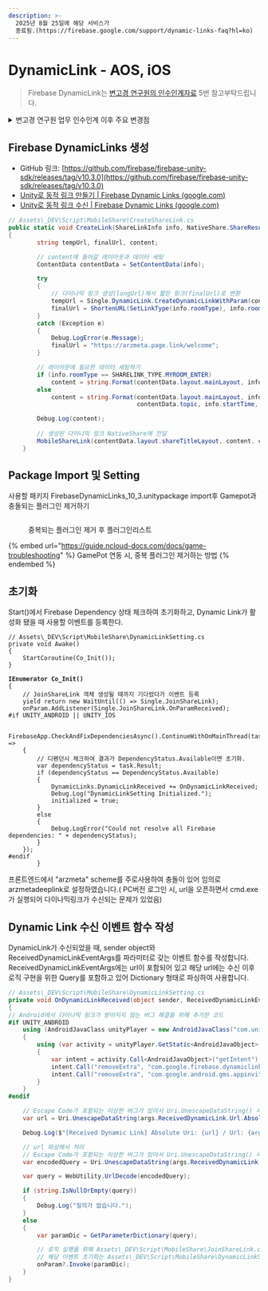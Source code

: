 ```yaml
---
description: >-
  2025년 8월 25일에 해당 서비스가
  종료됨.(https://firebase.google.com/support/dynamic-links-faq?hl=ko)
---
```


# DynamicLink - AOS, iOS

> Firebase DynamicLink는 [변고경 연구원의 인수인계자료](../../../undefined/undefined.md) 5번 참고부탁드립니다.

<details>

<summary>변고경 연구원 업무 인수인계 이후 주요 변경점</summary>

* 짧은 링크 만들기 : Bit.Ly -> 자체 API(손재명 연구원)로 변경됨
* 파일명 변경
  * MobileShareModule.cs -> CreateShareLink.cs
  * ArzmetaShare.cs -> JoinShareLink.cs
* 다이나믹 링크 콘텐츠 연결
* [PC 버전 공유 링크](../dynamiclink-standalone-windows.md) 추가 구현

</details>

## Firebase DynamicLinks 생성

* GitHub 링크: [https://github.com/firebase/firebase-unity-sdk/releases/tag/v10.3.0](https://github.com/firebase/firebase-unity-sdk/releases/tag/v10.3.0)
* [Unity로 동적 링크 만들기  |  Firebase Dynamic Links (google.com)](https://firebase.google.com/docs/dynamic-links/unity/create?hl=ko)
* [Unity로 동적 링크 수신  |  Firebase Dynamic Links (google.com)](https://firebase.google.com/docs/dynamic-links/unity/receive?hl=ko)

```csharp
// Assets\_DEV\Script\MobileShare\CreateShareLink.cs
public static void CreateLink(ShareLinkInfo info, NativeShare.ShareResultCallback callback = null)
{
        string tempUrl, finalUrl, content;

        // content에 들어갈 레이아웃과 데이터 세팅
        ContentData contentData = SetContentData(info);

        try
        {
            // 다이나믹 링크 생성(longUrl)해서 짧은 링크(finalUrl)로 변환
            tempUrl = Single.DynamicLink.CreateDynamicLinkWithParam(contentData.parameter);
            finalUrl = ShortenURL(SetLinkType(info.roomType), info.roomCode, tempUrl);
        }
        catch (Exception e)
        {
            Debug.LogError(e.Message);
            finalUrl = "https://arzmeta.page.link/welcome";
        }

        // 레이아웃에 필요한 데이터 세팅하기
        if (info.roomType == SHARELINK_TYPE.MYROOM_ENTER)
            content = string.Format(contentData.layout.mainLayout, info.roomName, finalUrl);
        else
            content = string.Format(contentData.layout.mainLayout, info.nickName, info.roomName, info.description,
                                    contentData.topic, info.startTime, info.roomCode, contentData.passwordField, finalUrl);

        Debug.Log(content);
        
        // 생성된 다이나믹 링크 NativeShare에 전달
        MobileShareLink(contentData.layout.shareTitleLayout, content, callback);
    }
```

## Package Import 및 Setting

사용할 패키지 FirebaseDynamicLinks\_10\_3.unitypackage import후 Gamepot과 충돌되는 플러그인 제거하기

<figure><img src="https://lh5.googleusercontent.com/KJiWVLQQkp7QX2s0euuQB6_mwj2NCgS4OnyinQiA2ZQ5IuGMm5eqjr84RxTQgd1DR1Q2sGYmgRD6k4zw5sYxVQzg4kvAk5QdEbgBFtxkHYTsrlUOTUwTt92lg-YGbUqntLzJBUlYGPUn3oQj6aNFLN0" alt=""><figcaption><p>중복되는 플러그인 제거 후 플러그인리스트</p></figcaption></figure>

{% embed url="https://guide.ncloud-docs.com/docs/game-troubleshooting" %}
GamePot 연동 시, 중복 플러그인 제거하는 방법
{% endembed %}

## 초기화&#x20;

Start()에서 Firebase Dependency 상태 체크하여 초기화하고, Dynamic Link가 활성화 됐을 때 사용할 이벤트를 등록한다.

<pre class="language-csharp"><code class="lang-csharp">// Assets\_DEV\Script\MobileShare\DynamicLinkSetting.cs
private void Awake()
{
    StartCoroutine(Co_Init());
}
<strong>
</strong><strong>IEnumerator Co_Init()
</strong>{
    // JoinShareLink 객체 생성될 때까지 기다렸다가 이벤트 등록
    yield return new WaitUntil(() => Single.JoinShareLink);
    onParam.AddListener(Single.JoinShareLink.OnParamReceived);
#if UNITY_ANDROID || UNITY_IOS

    FirebaseApp.CheckAndFixDependenciesAsync().ContinueWithOnMainThread(task =>
    {
        // 디펜던시 체크하여 결과가 DependencyStatus.Available이면 초기화.
        var dependencyStatus = task.Result;
        if (dependencyStatus == DependencyStatus.Available)
        {
            DynamicLinks.DynamicLinkReceived += OnDynamicLinkReceived;
            Debug.Log("DynamicLinkSetting Initialized.");
            initialized = true;
        }
        else
        {
            Debug.LogError("Could not resolve all Firebase dependencies: " + dependencyStatus);
        }
    });
#endif
        }
</code></pre>

프론트엔드에서 "arzmeta" scheme를 주로사용하여 충돌이 있어 임의로 arzmetadeeplink로 설정하였습니다.( PC버전 로그인 시, url을 오픈하면서 cmd.exe가 실행되어 다이나믹링크가 수신되는 문제가 있었음)

## Dynamic Link 수신 이벤트 함수 작성

DynamicLink가 수신되었을 때, sender object와 ReceivedDynamicLinkEventArgs를 파라미터로 갖는 이벤트 함수를 작성합니다. ReceivedDynamicLinkEventArgs에는 url이 포함되어 있고 해당 url에는 수신 이후 로직 구현을 위한 Query를 포함하고 있어 Dictionary 형태로 파싱하여 사용합니다.

```csharp
// Assets\_DEV\Script\MobileShare\DynamicLinkSetting.cs
private void OnDynamicLinkReceived(object sender, ReceivedDynamicLinkEventArgs args)
{
// Android에서 다이나믹 링크가 받아지지 않는 버그 해결을 위해 추가한 코드
#if UNITY_ANDROID
    using (AndroidJavaClass unityPlayer = new AndroidJavaClass("com.unity3d.player.UnityPlayer"))
    {
        using (var activity = unityPlayer.GetStatic<AndroidJavaObject>("currentActivity"))
        {
            var intent = activity.Call<AndroidJavaObject>("getIntent");
            intent.Call("removeExtra", "com.google.firebase.dynamiclinks.DYNAMIC_LINK_DATA");
            intent.Call("removeExtra", "com.google.android.gms.appinvite.REFERRAL_BUNDLE");
        }
    }
#endif

    // Escape Code가 포함되는 이상한 버그가 있어서 Uri.UnescapeDataString() 사용
    var url = Uri.UnescapeDataString(args.ReceivedDynamicLink.Url.AbsoluteUri);

    Debug.Log($"[Received Dynamic Link] Absolute Uri: {url} / Url: {args.ReceivedDynamicLink.Url} / Sender: {sender}");

    // url 파싱해서 처리
    // Escape Code가 포함되는 이상한 버그가 있어서 Uri.UnescapeDataString() 사용
    var encodedQuery = Uri.UnescapeDataString(args.ReceivedDynamicLink.Url.Query);

    var query = WebUtility.UrlDecode(encodedQuery);

    if (string.IsNullOrEmpty(query))
    {
        Debug.Log("질의가 없습니다.");
    }
    else
    {
        var paramDic = GetParameterDictionary(query);

        // 로직 실행을 위해 Assets\_DEV\Script\MobileShare\JoinShareLink.cs의 OnParamReceived() 이벤트 호출
        // 해당 이벤트 초기화는 Assets\_DEV\Script\MobileShare\DynamicLinkSetting.cs의Awake()에서 해줌
        onParam?.Invoke(paramDic);
    }
}
```
